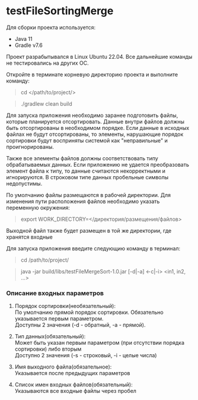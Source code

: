# testFileSortingMerge
Для сборки проекта используется:
- Java 11
- Gradle v7.6

Проект разрабытывался в Linux Ubuntu 22.04. Все дальнейшие команды не тестировались на других ОС.

Откройте в терминате корневую директорию проекта и выполните команду:
> cd </path/to/project/>

> ./gradlew clean build

Для запуска приложения необходимо заранее подготовить файлы, которые планируется 
отсортировать. Данные внутри файлов должны быть отсортированы в необходимом порядке.
Если данные в исходных файлах не будут отсортированы, то элементы, нарушающие порядок
сортировки будут восприняты системой как "неправильные" и проигнорированы.

Также все элементы файлов должны соответствовать типу обрабатываемых данных. Если
приложению не удается преобразовать элемент файла к типу, то данные считаются некорректными и игнорируются.
В строковом типе данных пробельные символы недопустимы.

По умолчанию файлы размещаются в рабочей директории. 
Для изменения пути расположения файлов необходимо указать переменную окружения:
> export WORK_DIRECTORY=</директория/размещения/файлов>

Выходной файл также будет размещен в той же директории, где хранятся входные

Для запуска приложения введите следующию команду в терминал:
> cd /path/to/project/

> java -jar build/libs/testFileMergeSort-1.0.jar [-d|-a] <-c|-i> <out> <in1, in2, ...>

### Описание входных параметров
1. Порядок сортировки(необязательный):<br>
По умолчанию прямой порядок сортировки. Обязательно указывается первым параметром.<br>
Доступны 2 значения (-d - обратный, -a - прямой).

2. Тип данных(обязательный):<br>
Может быть указан первым параметром (при отсутствии порядка сортировки) либо вторым<br>
Доступно 2 значения (-s - строковый, -i - целые числа)
3. Имя выходного файла(обязательное):<br>
Указывается после предыдущих параметров
4. Список имен входных файлов(обязательный):<br>
Указываются все входные файлы через пробел






